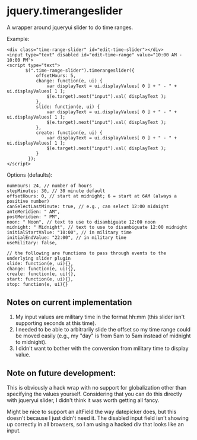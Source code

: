 jquery.timerangeslider
===============

A wrapper around jqueryui slider to do time ranges.

Example: 

    <div class="time-range-slider" id="edit-time-slider"></div>
    <input type="text" disabled id="edit-time-range" value="10:00 AM - 10:00 PM">
    <script type="text">
           $(".time-range-slider").timerangeslider({
               offsetHours: 5,
               change: function(e, ui) {
                   var displayText = ui.displayValues[ 0 ] + " - " +  ui.displayValues[ 1 ];
                   $(e.target).next("input").val( displayText );
               },
               slide: function(e, ui) {
                   var displayText = ui.displayValues[ 0 ] + " - " +  ui.displayValues[ 1 ];
                   $(e.target).next("input").val( displayText );
               },
               create: function(e, ui) {
                   var displayText = ui.displayValues[ 0 ] + " - " +  ui.displayValues[ 1 ];
                   $(e.target).next("input").val( displayText );
               }
            });
    </script>

Options (defaults):

    numHours: 24, // number of hours
    stepMinutes: 30, // 30 minute default
    offsetHours: 0, // start at midnight; 6 = start at 6AM (always a positive number)
    canSelectLastMinute: true, // e.g., can select 12:00 midnight
    anteMeridien: " AM",
    postMeridien: " PM",
    noon: " Noon", // text to use to disambiguate 12:00 noon
    midnight: " Midnight", // text to use to disambiguate 12:00 midnight
    initialStartValue: "10:00", // in military time
    initialEndValue: "22:00", // in military time
    useMilitary: false,

	// the following are functions to pass through events to the underlying slider plugin
    slide: function(e, ui){},
	change: function(e, ui){},
	create: function(e, ui){},
	start: function(e, ui){},
	stop: function(e, ui){}
	
Notes on current implementation
--------------

1. My input values are military time in the format hh:mm (this slider isn't supporting seconds at this time).
2. I needed to be able to arbitrarily slide the offset so my time range could be moved easily (e.g., my "day" is from 5am to 5am instead of midnight to midnight).
3. I didn't want to bother with the conversion from military time to display value.

Note on future development:
--------------

This is obviously a hack wrap with no support for globalization other than specifying the values yourself. Considering that you can do this directly with jqueryui slider, I didn't think it was worth getting all fancy.

Might be nice to support an altField the way datepicker does, but this doesn't because I just didn't need it. The disabled input field isn't showing up correctly in all browsers, so I am using a hacked div that looks like an input.
